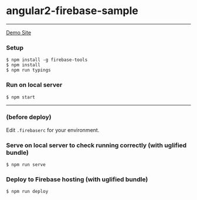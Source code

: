 # angular2-firebase-sample

---

[Demo Site](https://ovrmrw-firebase-sample1.firebaseapp.com/)

### Setup
```
$ npm install -g firebase-tools
$ npm install
$ npm run typings
```

### Run on local server
```
$ npm start
```

---

### (before deploy)
Edit `.firebaserc` for your environment.

### Serve on local server to check running correctly (with uglified bundle)
```
$ npm run serve
```

### Deploy to Firebase hosting (with uglified bundle)
```
$ npm run deploy
```
